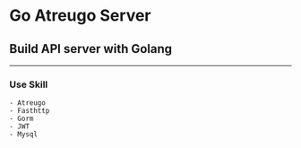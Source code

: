 # Go Atreugo Server

## Build API server with Golang 

---

### Use Skill
```
- Atreugo
- Fasthttp
- Gorm 
- JWT
- Mysql
```

